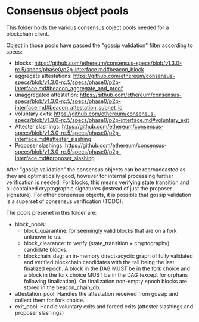 # Consensus object pools

This folder holds the various consensus object pools needed for a blockchain client.

Object in those pools have passed the "gossip validation" filter according
to specs:
- blocks: https://github.com/ethereum/consensus-specs/blob/v1.3.0-rc.5/specs/phase0/p2p-interface.md#beacon_block
- aggregate attestations: https://github.com/ethereum/consensus-specs/blob/v1.3.0-rc.5/specs/phase0/p2p-interface.md#beacon_aggregate_and_proof
- unaggregated attestation: https://github.com/ethereum/consensus-specs/blob/v1.3.0-rc.5/specs/phase0/p2p-interface.md#beacon_attestation_subnet_id
- voluntary exits: https://github.com/ethereum/consensus-specs/blob/v1.3.0-rc.5/specs/phase0/p2p-interface.md#voluntary_exit
- Attester slashings: https://github.com/ethereum/consensus-specs/blob/v1.3.0-rc.5/specs/phase0/p2p-interface.md#attester_slashing
- Proposer slashings: https://github.com/ethereum/consensus-specs/blob/v1.3.0-rc.5/specs/phase0/p2p-interface.md#proposer_slashing

After "gossip validation" the consensus objects can be rebroadcasted as they are optimistically good, however for internal processing further verification is needed.
For blocks, this means verifying state transition and all contained cryptographic signatures (instead of just the proposer signature).
For other consensus objects, it is possible that gossip validation is a superset of consensus verification (TODO).

The pools presenet in this folder are:
- block_pools:
  - block_quarantine: for seemingly valid blocks that are on a fork unknown to us.
  - block_clearance: to verify (state_transition + cryptography) candidate blocks.
  - blockchain_dag: an in-memory direct-acyclic graph of fully validated and verified blockchain candidates with the tail being the last finalized epoch. A block in the DAG MUST be in the fork choice and a block in the fork choice MUST be in the DAG (except for orphans following finalization). On finalization non-empty epoch blocks are stored in the beacon_chain_db.
- attestation_pool:
  Handles the attestation received from gossip and collect them for fork choice.
- exit_pool:
  Handle voluntary exits and forced exits (attester slashings and proposer slashings)
